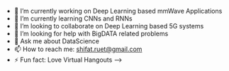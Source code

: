 


- 🔭 I’m currently working on Deep Learning based mmWave Applications
- 🌱 I’m currently learning CNNs and RNNs
- 👯 I’m looking to collaborate on Deep Learning based 5G systems
- 🤔 I’m looking for help with  BigDATA related problems
- 💬 Ask me about DataScience
- 📫 How to reach me: shifat.ruet@gmail.com
- ⚡ Fun fact: Love Virtual Hangouts
-->
